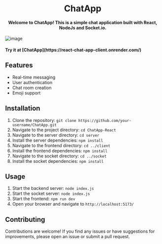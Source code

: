 <h1 align="center">ChatApp</h1>
<h4 align="center">Welcome to ChatApp! This is a simple chat application built with React, NodeJs and Socket.io.</h4>

![image](https://github.com/48544D/ChatApp-React/assets/77332141/3229cbfd-d661-4d01-88e5-4734c1ba2aa9)

<h4>Try it at [ChatApp](https://react-chat-app-client.onrender.com/)</h4>

## Features

- Real-time messaging
- User authentication
- Chat room creation
- Emoji support

## Installation

1. Clone the repository: `git clone https://github.com/your-username/ChatApp.git`
2. Navigate to the project directory: `cd ChatApp-React`
3. Navigate to the server directory: `cd server`
4. Install the server dependencies: `npm install`
5. Navigate to the frontend directory: `cd ../client`
6. Install the frontend dependencies: `npm install`
7. Navigate to the socket directory: `cd ../socket`
8. Install the socket dependencies: `npm install`

## Usage

1. Start the backend server: `node index.js`
2. Start the socket server: `node index.js`
3. Start the frontend: `npm run dev`
4. Open your browser and navigate to `http://localhost:5173/`

## Contributing

Contributions are welcome! If you find any issues or have suggestions for improvements, please open an issue or submit a pull request.
